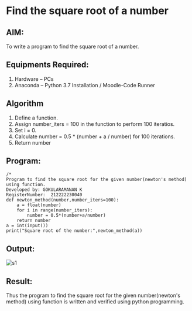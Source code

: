 # Find the square root of a number

## AIM:
To write a program to find the square root of a number.

## Equipments Required:
1. Hardware – PCs
2. Anaconda – Python 3.7 Installation / Moodle-Code Runner

## Algorithm
1. Define a function.
2. Assign number_iters = 100 in the function to perform 100 iteratios.
3. Set i = 0.
4. Calculate  number = 0.5 * (number + a / number) for 100 iterations.
5. Return number

## Program:
```
/*
Program to find the square root for the given number(newton's method) using function.
Developed by: GOKULARAMANAN K
RegisterNumber:  212222230040
def newton_method(number,number_iters=100):
    a = float(number)
    for i in range(number_iters):
        number = 0.5*(number+a/number)
    return number 
a = int(input())
print("Square root of the number:",newton_method(a))

```

## Output:
![s1](https://github.com/Gokulanbazhagan/Square-root-of-a-number/assets/119518996/7058ae5c-a11c-45bd-b0c9-a614f27f16dc)



## Result:
Thus the program to find the square root for the given number(newton's method) using function is written and verified using python programming.
